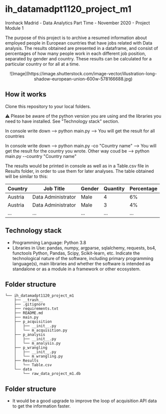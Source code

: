 # ih_datamadpt1120_project_m1
Ironhack Madrid - Data Analytics Part Time - November 2020 - Project Module 1

The purpose of this project is to archive a resumed information about employed people in European countries that have jobs related with Data analysis. The results obtained are presented in a dataframe, and consist of percentages of how many people work in each different job position, separated by gender and country. These results can be calculated for a particular country or for all at a time.

<p align="center">
![Image](https://image.shutterstock.com/image-vector/illustration-long-shadow-european-union-600w-578166688.jpg)
</p>




## **How it works**
Clone this repository to your local folders. 

:warning: Please be aware of the python version you are using and the libraries you need to have installed. See "Technology stack" section.

In console write down --> python main.py  --> You will get the result for all countries

In console write down --> python main.py -co "Country name" --> You will get the result for the country you wrote. 
Other way coud be --> python main.py --country "Country name"

The results would be printed in console as well as in a Table.csv file in Results folder, in order to use them for later analyses. The table obtained will be similar to this:

| Country | Job Title | Gender | Quantity | Percentage |
|---|---|---|---|---|
| Austria | Data Administrator| Male | 4 | 6% |
| Austria | Data Administrator| Male | 3 | 4% |
| ... | ... | ... | ... | ... |




## **Technology stack**

- Programming Language: Python 3.8
- Libraries in Use: pandas, numpy, argparse, sqlalchemy, requests, bs4, functools
Python, Pandas, Scipy, Scikit-learn, etc. Indicate the technological nature of the software, including primary programming language(s), main libraries and whether the software is intended as standalone or as a module in a framework or other ecosystem.


## **Folder structure**
```
└── ih_datamadpt1120_project_m1
    ├── __trash__
    ├── .gitignore
    ├── requirements.txt
    ├── README.md
    ├── main.py
    ├── p_acquisition
    │   ├── __init__.py
    │   └── m_acquisition.py
    ├── p_analysis
    │   ├── __init__.py
    │   └── m_analysis.py
    ├── p_wrangling
    │   ├── __init__.py
    │   └── m_wrangling.py
    ├── Results
    │   └── Table.csv
    └── data
        └── raw_data_project_m1.db
```     
   
     
## **Folder structure**
 - It would be a good upgrade to improve the loop of acquisition API data to get the information faster.
 

 
